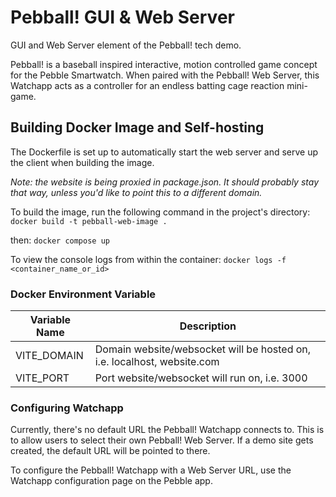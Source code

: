 # Pebball! GUI & Web Server
GUI and Web Server element of the Pebball! tech demo.

Pebball! is a baseball inspired interactive, motion controlled game concept for the Pebble Smartwatch. When paired with the Pebball! Web Server, this Watchapp acts as a controller for an endless batting cage reaction mini-game.

## Building Docker Image and Self-hosting
The Dockerfile is set up to automatically start the web server and serve up the client when building the image.

*Note: the website is being proxied in package.json. It should probably stay that way, unless you'd like to point this to a different domain.*

To build the image, run the following command in the project's directory:
`docker build -t pebball-web-image .`

then:
`docker compose up`

To view the console logs from within the container:
`docker logs -f <container_name_or_id>`

### Docker Environment Variable

| Variable Name | Description |
|--|--|
| VITE_DOMAIN | Domain website/websocket will be hosted on, i.e. localhost, website.com |
| VITE_PORT | Port website/websocket will run on, i.e. 3000 |

### Configuring Watchapp
Currently, there's no default URL the Pebball! Watchapp connects to. This is to allow users to select their own Pebball! Web Server. If a demo site gets created, the default URL will be pointed to there.

To configure the Pebball! Watchapp with a Web Server URL, use the Watchapp configuration page on the Pebble app.
